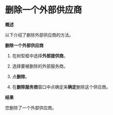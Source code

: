 # 删除一个外部供应商

**概述**

以下介绍了删除外部供应商的方法。

**删除一个外部供应商**

1. 在树型框中选择**外部提供商**。

2. 选择要被删除的外部服务商。

3. 点**删除**。

4. 在**删除服务商**窗口中点确定来**确定**删除这个供应商。

**结果**

您删除了一个外部供应商。

